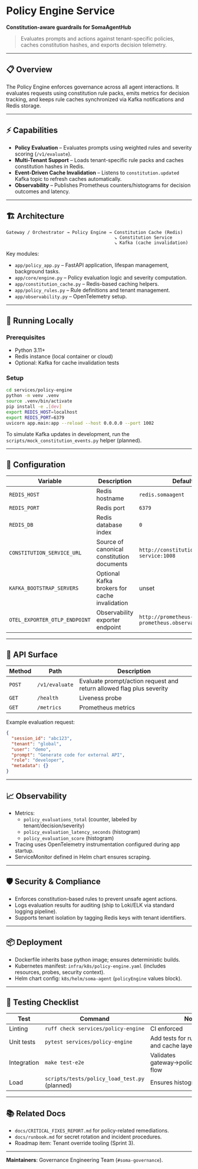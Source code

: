 # Policy Engine Service

**Constitution-aware guardrails for SomaAgentHub**

> Evaluates prompts and actions against tenant-specific policies, caches constitution hashes, and exports decision telemetry.

---

## 📋 Overview

The Policy Engine enforces governance across all agent interactions. It evaluates requests using constitution rule packs, emits metrics for decision tracking, and keeps rule caches synchronized via Kafka notifications and Redis storage.

---

## ⚡ Capabilities

- **Policy Evaluation** – Evaluates prompts using weighted rules and severity scoring (`/v1/evaluate`).
- **Multi-Tenant Support** – Loads tenant-specific rule packs and caches constitution hashes in Redis.
- **Event-Driven Cache Invalidation** – Listens to `constitution.updated` Kafka topic to refresh caches automatically.
- **Observability** – Publishes Prometheus counters/histograms for decision outcomes and latency.

---

## 🏗️ Architecture

```
Gateway / Orchestrator → Policy Engine → Constitution Cache (Redis)
                                         ↘ Constitution Service
                                         ↘ Kafka (cache invalidation)
```

Key modules:
- `app/policy_app.py` – FastAPI application, lifespan management, background tasks.
- `app/core/engine.py` – Policy evaluation logic and severity computation.
- `app/constitution_cache.py` – Redis-based caching helpers.
- `app/policy_rules.py` – Rule definitions and tenant management.
- `app/observability.py` – OpenTelemetry setup.

---

## 🚀 Running Locally

### Prerequisites
- Python 3.11+
- Redis instance (local container or cloud)
- Optional: Kafka for cache invalidation tests

### Setup
```bash
cd services/policy-engine
python -m venv .venv
source .venv/bin/activate
pip install -e .[dev]
export REDIS_HOST=localhost
export REDIS_PORT=6379
uvicorn app.main:app --reload --host 0.0.0.0 --port 1002
```

To simulate Kafka updates in development, run the `scripts/mock_constitution_events.py` helper (planned).

---

## 🔌 Configuration

| Variable | Description | Default |
| --- | --- | --- |
| `REDIS_HOST` | Redis hostname | `redis.somaagent` |
| `REDIS_PORT` | Redis port | `6379` |
| `REDIS_DB` | Redis database index | `0` |
| `CONSTITUTION_SERVICE_URL` | Source of canonical constitution documents | `http://constitution-service:1008` |
| `KAFKA_BOOTSTRAP_SERVERS` | Optional Kafka brokers for cache invalidation | unset |
| `OTEL_EXPORTER_OTLP_ENDPOINT` | Observability exporter endpoint | `http://prometheus-prometheus.observability:9090` |

---

## 📡 API Surface

| Method | Path | Description |
| --- | --- | --- |
| `POST` | `/v1/evaluate` | Evaluate prompt/action request and return allowed flag plus severity |
| `GET` | `/health` | Liveness probe |
| `GET` | `/metrics` | Prometheus metrics |

Example evaluation request:
```json
{
  "session_id": "abc123",
  "tenant": "global",
  "user": "demo",
  "prompt": "Generate code for external API",
  "role": "developer",
  "metadata": {}
}
```

---

## 📈 Observability

- Metrics:
  - `policy_evaluations_total` (counter, labeled by tenant/decision/severity)
  - `policy_evaluation_latency_seconds` (histogram)
  - `policy_evaluation_score` (histogram)
- Tracing uses OpenTelemetry instrumentation configured during app startup.
- ServiceMonitor defined in Helm chart ensures scraping.

---

## 🛡️ Security & Compliance

- Enforces constitution-based rules to prevent unsafe agent actions.
- Logs evaluation results for auditing (ship to Loki/ELK via standard logging pipeline).
- Supports tenant isolation by tagging Redis keys with tenant identifiers.

---

## 📦 Deployment

- Dockerfile inherits base python image; ensures deterministic builds.
- Kubernetes manifest: `infra/k8s/policy-engine.yaml` (includes resources, probes, security context).
- Helm chart config: `k8s/helm/soma-agent` (`policyEngine` values block).

---

## 🧪 Testing Checklist

| Test | Command | Notes |
| --- | --- | --- |
| Linting | `ruff check services/policy-engine` | CI enforced |
| Unit tests | `pytest services/policy-engine` | Add tests for rule evaluation and cache layers |
| Integration | `make test-e2e` | Validates gateway→policy→orchestrator flow |
| Load | `scripts/tests/policy_load_test.py` (planned) | Ensures histogram coverage |

---

## 📚 Related Docs

- `docs/CRITICAL_FIXES_REPORT.md` for policy-related remediations.
- `docs/runbook.md` for secret rotation and incident procedures.
- Roadmap item: Tenant override tooling (Sprint 3).

---

**Maintainers**: Governance Engineering Team (`#soma-governance`).
